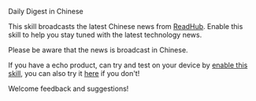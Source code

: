
Daily Digest in Chinese

This skill broadcasts the latest Chinese news from [ReadHub](https://readhub.me/). Enable this skill to help you stay tuned with the latest technology news.

Please be aware that the news is broadcast in Chinese.


If you have a echo product, can try and test on your device by [enable this skill](https://www.bioconductor.org/packages/cytofkit/), you can also try it [here](https://echosim.io/) if you don't! 

Welcome feedback and suggestions!
